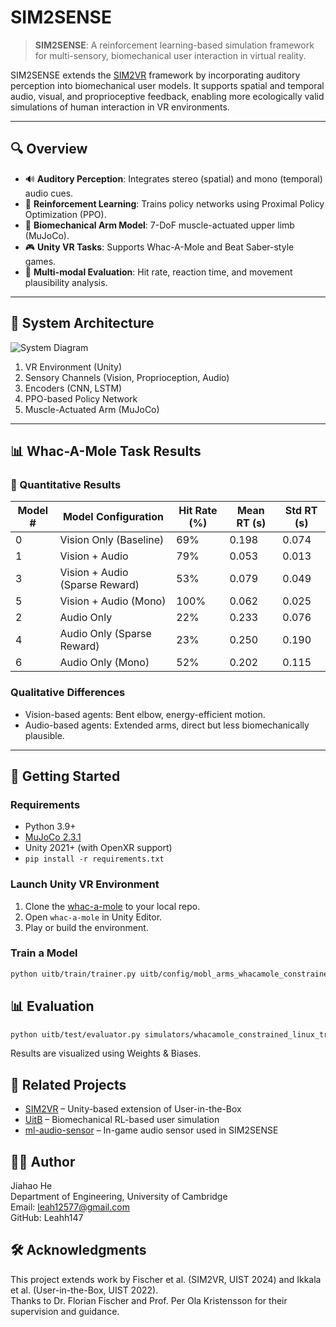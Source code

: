 # SIM2SENSE

> **SIM2SENSE**: A reinforcement learning-based simulation framework for multi-sensory, biomechanical user interaction in virtual reality.

SIM2SENSE extends the [SIM2VR](https://doi.org/10.1145/3654777.3676452) framework by incorporating auditory perception into biomechanical user models. It supports spatial and temporal audio, visual, and proprioceptive feedback, enabling more ecologically valid simulations of human interaction in VR environments.

---

## 🔍 Overview

- 🔊 **Auditory Perception**: Integrates stereo (spatial) and mono (temporal) audio cues.
- 🤖 **Reinforcement Learning**: Trains policy networks using Proximal Policy Optimization (PPO).
- 🦾 **Biomechanical Arm Model**: 7-DoF muscle-actuated upper limb (MuJoCo).
- 🎮 **Unity VR Tasks**: Supports Whac-A-Mole and Beat Saber-style games.
- 🧪 **Multi-modal Evaluation**: Hit rate, reaction time, and movement plausibility analysis.

---

## 🧠 System Architecture

![System Diagram](docs/system_architecture.png)

1. VR Environment (Unity)  
2. Sensory Channels (Vision, Proprioception, Audio)  
3. Encoders (CNN, LSTM)  
4. PPO-based Policy Network  
5. Muscle-Actuated Arm (MuJoCo)  

---
## 📊 Whac-A-Mole Task Results

### 🧪 Quantitative Results



| Model # | Model Configuration               | Hit Rate (%) | Mean RT (s) | Std RT (s) |
|---------|-----------------------------------|--------------|-------------|------------|
| 0       | Vision Only (Baseline)            | 69%          | 0.198       | 0.074      |
| 1       | Vision + Audio                    | 79%          | 0.053       | 0.013      |
| 3       | Vision + Audio (Sparse Reward)    | 53%          | 0.079       | 0.049      |
| 5       | Vision + Audio (Mono)             | 100%         | 0.062       | 0.025      |
| 2       | Audio Only                        | 22%          | 0.233       | 0.076      |
| 4       | Audio Only (Sparse Reward)        | 23%          | 0.250       | 0.190      |
| 6       | Audio Only (Mono)                 | 52%          | 0.202       | 0.115      |



### Qualitative Differences
- Vision-based agents: Bent elbow, energy-efficient motion.
- Audio-based agents: Extended arms, direct but less biomechanically plausible.

---


## 🚀 Getting Started

### Requirements

- Python 3.9+
- [MuJoCo 2.3.1](https://mujoco.org/)
- Unity 2021+ (with OpenXR support)
- `pip install -r requirements.txt`

### Launch Unity VR Environment

1. Clone the [whac-a-mole](https://github.com/Leahh147/whac-a-mole.git) to your local repo.
2. Open `whac-a-mole` in Unity Editor.
3. Play or build the environment.

### Train a Model

```bash
python uitb/train/trainer.py uitb/config/mobl_arms_whacamole_constrained_linux_train_4.yaml
```

## 📊 Evaluation
```bash
python uitb/test/evaluator.py simulators/whacamole_constrained_linux_train_4 --record --num_episodes 10 --random_seed 1024 --unity_random_seed 4096
```
Results are visualized using Weights & Biases.

## 📎 Related Projects

- [SIM2VR](https://github.com/fl0fischer/sim2vr.git) – Unity-based extension of User-in-the-Box
- [UitB](https://github.com/User-in-the-Box/user-in-the-box.git) – Biomechanical RL-based user simulation
- [ml-audio-sensor](https://github.com/mbaske/ml-audio-sensor.git) – In-game audio sensor used in SIM2SENSE

## 🧑‍💻 Author

Jiahao He  
Department of Engineering, University of Cambridge  
Email: leah12577@gmail.com  
GitHub: Leahh147

## 🛠 Acknowledgments

This project extends work by Fischer et al. (SIM2VR, UIST 2024) and Ikkala et al. (User-in-the-Box, UIST 2022).  
Thanks to Dr. Florian Fischer and Prof. Per Ola Kristensson for their supervision and guidance.

